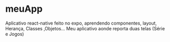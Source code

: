 # meuApp
Aplicativo react-native feito no expo, aprendendo componentes, layout, Herança, Classes ,Objetos... Meu aplicativo aonde reporta duas telas (Série e Jogos)
